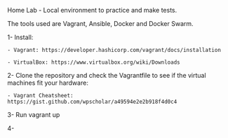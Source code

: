 Home Lab - Local environment to practice and make tests. 

The tools used are Vagrant, Ansible, Docker and Docker Swarm. 

1- Install:  

    - Vagrant: https://developer.hashicorp.com/vagrant/docs/installation 

    - VirtualBox: https://www.virtualbox.org/wiki/Downloads

2- Clone the repository and check the Vagrantfile to see if the virtual machines fit your hardware: 

    - Vagrant Cheatsheet: https://gist.github.com/wpscholar/a49594e2e2b918f4d0c4 

3- Run vagrant up 

4- 